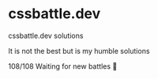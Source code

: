 # cssbattle.dev
cssbattle.dev solutions

It is not the best but is my humble solutions

108/108 Waiting for new battles :hugs:
